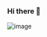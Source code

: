 ### Hi there 👋
![image](https://github.com/krusts31/krusts31/assets/47741591/bef80c94-4bc6-4fb7-a67c-b1c484963b1f)
